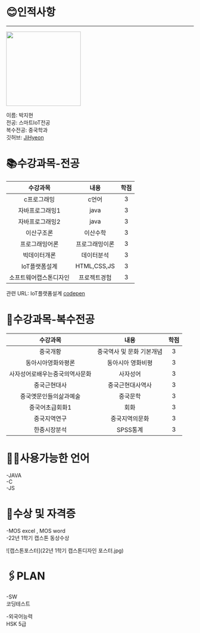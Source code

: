 # 😊인적사항   
***

<image src = 나.jpg height=200 width=200>  

  
  이름: 박지현   
  전공: 스마트IoT전공   
  복수전공: 중국학과   
  깃허브: [JiHyeon](https://github.com/JiHyeoniii/github)
  
# 📚수강과목-전공
  
  |**수강과목**|**내용**|**학점**|  
  |:---:|:---:|:---:|
  |c프로그래밍|c언어|3|   
  |자바프로그래밍1|java|3|
  |자바프로그래밍2|java|3|
  |이산구조론|이산수학|3|
  |프로그래밍어론|프로그래밍이론|3|
  |빅데이터개론|데이터분석|3|
  |IoT플랫폼설계|HTML,CSS,JS|3|
  |소프트웨어캡스톤디자인|프로젝트경험|3|
  
  관련 URL: IoT플랫폼설계 [codepen](https://codepen.io/your-work)
  
# 📖수강과목-복수전공
  
  |**수강과목**|**내용**|**학점**|    
  |:---:|:---:|:---:|
  |중국개황|중국역사 및 문화 기본개념|3|  
  |동아시아영화와평론|동아시아 영화비평|3|
  |사자성어로배우는중국의역사문화|사자성어|3|
  |중국근현대사|중국근현대사역사|3|
  |중국옛문인들의삶과예술|중국문학|3|
  |중국어초급회화1|회화|3|
  |중국지역연구|중국지역의문화|3|
  |한중시장분석|SPSS통계|3|

# 👩‍💻사용가능한 언어
  
  -JAVA   
  -C   
  -JS   
  
# 🏅수상 및 자격증
  
  -MOS excel , MOS word    
  -22년 1학기 캡스톤 동상수상   
  
 ![캡스톤포스터](22년 1학기 캡스톤디자인 포스터.jpg)
  
# 🖇PLAN
  
  -SW    
  코딩테스트   
  
  -외국어능력    
  HSK 5급    

